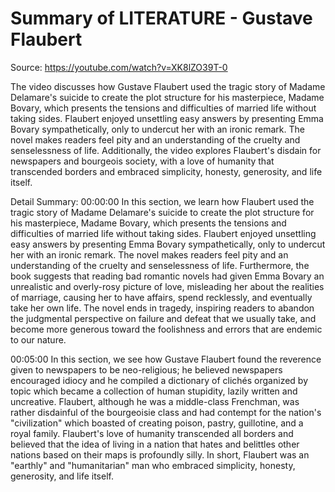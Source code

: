 # Summary of LITERATURE - Gustave Flaubert

Source: https://youtube.com/watch?v=XK8lZO39T-0

The video discusses how Gustave Flaubert used the tragic story of Madame Delamare's suicide to create the plot structure for his masterpiece, Madame Bovary, which presents the tensions and difficulties of married life without taking sides. Flaubert enjoyed unsettling easy answers by presenting Emma Bovary sympathetically, only to undercut her with an ironic remark. The novel makes readers feel pity and an understanding of the cruelty and senselessness of life. Additionally, the video explores Flaubert's disdain for newspapers and bourgeois society, with a love of humanity that transcended borders and embraced simplicity, honesty, generosity, and life itself.

Detail Summary: 
00:00:00
In this section, we learn how Flaubert used the tragic story of Madame Delamare's suicide to create the plot structure for his masterpiece, Madame Bovary, which presents the tensions and difficulties of married life without taking sides. Flaubert enjoyed unsettling easy answers by presenting Emma Bovary sympathetically, only to undercut her with an ironic remark. The novel makes readers feel pity and an understanding of the cruelty and senselessness of life. Furthermore, the book suggests that reading bad romantic novels had given Emma Bovary an unrealistic and overly-rosy picture of love, misleading her about the realities of marriage, causing her to have affairs, spend recklessly, and eventually take her own life. The novel ends in tragedy, inspiring readers to abandon the judgmental perspective on failure and defeat that we usually take, and become more generous toward the foolishness and errors that are endemic to our nature.

00:05:00
In this section, we see how Gustave Flaubert found the reverence given to newspapers to be neo-religious; he believed newspapers encouraged idiocy and he compiled a dictionary of clichés organized by topic which became a collection of human stupidity, lazily written and uncreative. Flaubert, although he was a middle-class Frenchman, was rather disdainful of the bourgeoisie class and had contempt for the nation's "civilization" which boasted of creating poison, pastry, guillotine, and a royal family. Flaubert's love of humanity transcended all borders and believed that the idea of living in a nation that hates and belittles other nations based on their maps is profoundly silly. In short, Flaubert was an "earthly" and "humanitarian" man who embraced simplicity, honesty, generosity, and life itself.

